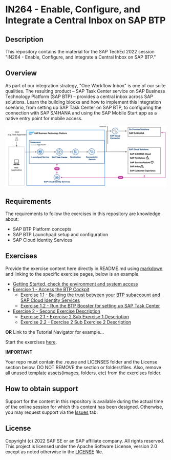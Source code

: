 # IN264 - Enable, Configure, and Integrate a Central Inbox on SAP BTP

## Description

This repository contains the material for the SAP TechEd 2022 session "IN264 - Enable, Configure, and Integrate a Central Inbox on SAP BTP."

## Overview

As part of our integration strategy, "One Workflow Inbox" is one of our suite qualities. The resulting product – SAP Task Center service on SAP Business Technology Platform (SAP BTP) – provides a central inbox across SAP solutions. Learn the building blocks and how to implement this integration scenario, from setting up SAP Task Center on SAP BTP, to configuring the connection with SAP S/4HANA and using the SAP Mobile Start app as a native entry point for mobile access. 

![SAP BTP Solution Diagram - SAP Task Center](images/taskcenter_scenario_btp_solution_diagram.png)

## Requirements

The requirements to follow the exercises in this repository are knowledge about:

- SAP BTP Platform concepts
- SAP BTP Launchpad setup and configuration
- SAP Cloud Identity Services

## Exercises

Provide the exercise content here directly in README.md using [markdown](https://guides.github.com/features/mastering-markdown/) and linking to the specific exercise pages, below is an example.

- [Getting Started, check the environment and system access](exercises/ex0/)
- [Exercise 1 - Access the BTP Cockpit](exercises/ex1/)
    - [Exercise 1.1 - Building the trust between your BTP subaccount and SAP Cloud Identity Services](exercises/ex1#exercise-11-sub-exercise-1-description)
    - [Exercise 1.2 - Run the BTP Booster for setting up SAP Task Center](exercises/ex1#exercise-12-sub-exercise-2-description)
- [Exercise 2 - Second Exercise Description](exercises/ex2/)
    - [Exercise 2.1 - Exercise 2 Sub Exercise 1 Description](exercises/ex2#exercise-21-sub-exercise-1-description)
    - [Exercise 2.2 - Exercise 2 Sub Exercise 2 Description](exercises/ex2#exercise-22-sub-exercise-2-description)

  
**OR** Link to the Tutorial Navigator for example...

Start the exercises [here](https://developers.sap.com/tutorials/abap-environment-trial-onboarding.html).

**IMPORTANT**

Your repo must contain the .reuse and LICENSES folder and the License section below. DO NOT REMOVE the section or folders/files. Also, remove all unused template assets(images, folders, etc) from the exercises folder. 

## How to obtain support

Support for the content in this repository is available during the actual time of the online session for which this content has been designed. Otherwise, you may request support via the [Issues](../../issues) tab.

## License
Copyright (c) 2022 SAP SE or an SAP affiliate company. All rights reserved. This project is licensed under the Apache Software License, version 2.0 except as noted otherwise in the [LICENSE](LICENSES/Apache-2.0.txt) file.
